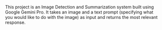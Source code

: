 This project is an Image Detection and Summarization system built using Google Gemini Pro. It takes an image and a text prompt (specifying what you would like to do with the image) as input and returns the most relevant response.
